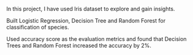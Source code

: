 In this project, I have used Iris dataset to explore and gain insights.

Built Logistic Regression, Decision Tree and Random Forest for classification of species.

Used accuracy score as the evaluation metrics and found that Decision Trees and Random Forest increased the accuracy by 2%.
